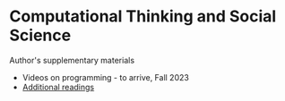 # Computational Thinking and Social Science

Author's supplementary materials

* Videos on programming - to arrive, Fall 2023
* [Additional readings](readings/)
